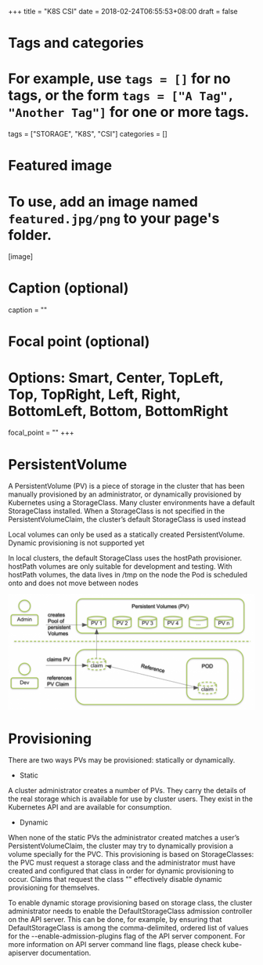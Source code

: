 +++
title = "K8S CSI"
date = 2018-02-24T06:55:53+08:00
draft = false

# Tags and categories
# For example, use `tags = []` for no tags, or the form `tags = ["A Tag", "Another Tag"]` for one or more tags.
tags = ["STORAGE", "K8S", "CSI"]
categories = []

# Featured image
# To use, add an image named `featured.jpg/png` to your page's folder. 
[image]
  # Caption (optional)
  caption = ""

  # Focal point (optional)
  # Options: Smart, Center, TopLeft, Top, TopRight, Left, Right, BottomLeft, Bottom, BottomRight
  focal_point = ""
+++


# PersistentVolume

A PersistentVolume (PV) is a piece of storage in the cluster that has been manually provisioned by an administrator, or dynamically provisioned by Kubernetes using a StorageClass. Many cluster environments have a default StorageClass installed. When a StorageClass is not specified in the PersistentVolumeClaim, the cluster’s default StorageClass is used instead

Local volumes can only be used as a statically created PersistentVolume. Dynamic provisioning is not supported yet

In local clusters, the default StorageClass uses the hostPath provisioner. hostPath volumes are only suitable for development and testing. With hostPath volumes, the data lives in /tmp on the node the Pod is scheduled onto and does not move between nodes

![](./pv-adm.png)



# Provisioning

There are two ways PVs may be provisioned: statically or dynamically.

- Static

A cluster administrator creates a number of PVs. They carry the details of the real storage which is available for use by cluster users. They exist in the Kubernetes API and are available for consumption.

- Dynamic

When none of the static PVs the administrator created matches a user’s PersistentVolumeClaim, the cluster may try to dynamically provision a volume specially for the PVC. This provisioning is based on StorageClasses: the PVC must request a storage class and the administrator must have created and configured that class in order for dynamic provisioning to occur. Claims that request the class "" effectively disable dynamic provisioning for themselves.

To enable dynamic storage provisioning based on storage class, the cluster administrator needs to enable the DefaultStorageClass admission controller on the API server. This can be done, for example, by ensuring that DefaultStorageClass is among the comma-delimited, ordered list of values for the --enable-admission-plugins flag of the API server component. For more information on API server command line flags, please check kube-apiserver documentation.

